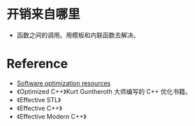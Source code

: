 # 开销来自哪里

- 函数之间的调用。用模板和内联函数去解决。





# Reference

- [Software optimization resources](https://www.agner.org/optimize/)
- 《Optimized C++》Kurt Guntheroth 大师编写的 C++ 优化书籍。
- 《Effective STL》
- 《Effective C++》
- 《Effective Modern C++》

